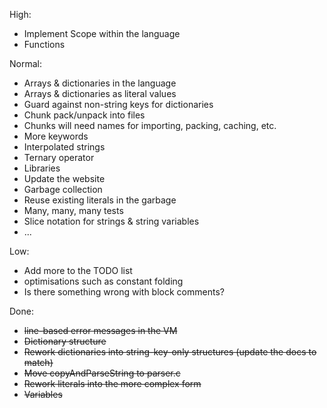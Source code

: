 High:

* Implement Scope within the language
* Functions

Normal:

* Arrays & dictionaries in the language
* Arrays & dictionaries as literal values
* Guard against non-string keys for dictionaries
* Chunk pack/unpack into files
* Chunks will need names for importing, packing, caching, etc.
* More keywords
* Interpolated strings
* Ternary operator
* Libraries
* Update the website
* Garbage collection
* Reuse existing literals in the garbage
* Many, many, many tests
* Slice notation for strings & string variables
* ...

Low:

* Add more to the TODO list
* optimisations such as constant folding
* Is there something wrong with block comments?

Done:

* ~~line-based error messages in the VM~~
* ~~Dictionary structure~~
* ~~Rework dictionaries into string-key-only structures (update the docs to match)~~
* ~~Move copyAndParseString to parser.c~~
* ~~Rework literals into the more complex form~~
* ~~Variables~~
